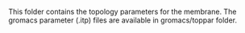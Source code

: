 This folder contains the topology parameters for the membrane.  The gromacs parameter (.itp) files are available in gromacs/toppar folder.
